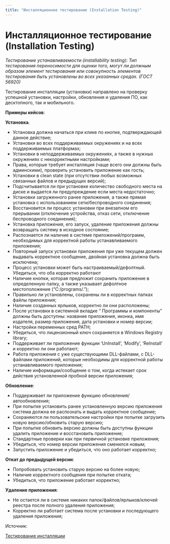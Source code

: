 ```yaml
---
title: "Инсталляционное тестирование (Installation Testing)"
---
```


# Инсталляционное тестирование (Installation Testing)

_Тестирование устанавливаемости (installability testing): Тип тестирования переносимости для оценки того, могут ли должным образом элемент тестирования или совокупность элементов тестирования быть установлены во всех указанных средах. (ГОСТ 56920)_

Тестирование инсталляции (установки) направлено на проверку успешной установки, настройки, обновления и удаления ПО, как десктопного, так и мобильного.

**Примеры кейсов**:

**Установка**.

* Установка должна начаться при клике по кнопке, подтверждающей данное действие;
* Установки во всех поддерживаемых окружениях и на всех поддерживаемых платформах;
* Установки в неподдерживаемых окружениях, а также в нужных окружениях с некорректными настройками;
* Права, которые требует инсталляция (чаще всего они должны быть админскими), проверить установить приложение как гость;
* Установки в clean state (при отсутствии любых возможных связанных файлов и предыдущих версий);
* Подсчитывается ли при установке количество свободного места на диске и выдается ли предупреждение если места недостаточно;
* Установки загруженного ранее приложения, а также прямая установка с использованием сети/беспроводного соединения;
* Восстановится ли процесс установки при внезапном его прерывании (отключение устройства, отказ сети, отключение беспроводного соединения);
* Установка приложения, его запуск, удаление приложения должны возвращать систему в исходное состояние;
* Распознается ли наличие в системе приложений/программ, необходимых для корректной работы устанавливаемого приложения;
* Повторный запуск установки приложения при уже текущем должен выдавать корректное сообщение, двойная установка должна быть исключена;
* Процесс установки может быть настраиваемый/дефолтный. Убедиться, что оба корректно работают
* Наличие кнопки, которая предложит сохранить приложение в определенную папку, а также указывает дефолтное местоположение (“C:/programs/.”);
* Правильно ли установлены, сохранены ли в корректных папках файлы приложения;
* Наличие созданных ярлыков, корректно ли они расположены;
* После установки в системной вкладке “ Программы и компоненты” должны быть доступны: название приложения, иконка, имя издателя, размер приложения, дата установки и номер версии;
* Настройки переменных сред PATH;
* Убедиться, что лицензионный ключ сохраняется в Windows Registry library;
* Поддерживает ли приложение функции ‘UnInstall’, ‘Modify’, ‘ReInstall’ и корректно ли они работают;
* Работа приложения с уже существующими DLL-файлами, с DLL-файлами приложений, которые необходимы для корректной работы устанавливаемого приложения;
* Наличие информации/сообщение о том, когда истекает срок действия установленной пробной версии приложения;

**Обновление**:

* Поддерживает ли приложение функцию обновления/автообновления;
* При попытке установить ранее установленную версию приложения система должна ее распознать и выдать корректное сообщение;
* Сохраняются ли пользовательские настройки при попытке загрузить новую версию/обновить старую версию;
* При попытке обновить версию должны быть доступны функции удалить приложение и восстановить приложение;
* Стандартные проверки как при первичной установке приложения;
* Убедиться, что номер версии приложения сменился новым;
* Запустить приложение и убедиться, что оно работает корректно;

**Откат до предыдущей версии**:

* Попробовать установить старую версию на более новую;
* Наличие корректного сообщения при попытке отката;
* Убедиться, что приложение работает корректно;

**Удаление приложения**:

* Не остается ли в системе никаких папок/файлов/ярлыков/ключей реестра после полного удаления приложения;
* Корректно ли работает система после установки и последующего удаления приложения;

Источник:

[Тестирование инсталляции](https://qaevolution.ru/testirovanie-installyacii/)
